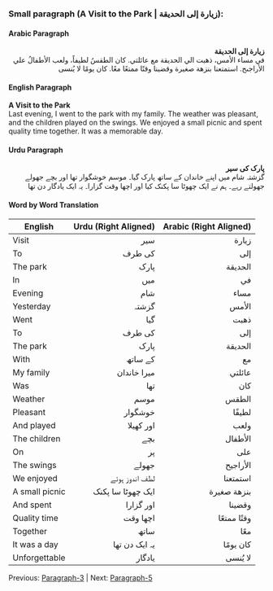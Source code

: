 ### Small paragraph (A Visit to the Park | زيارة إلى الحديقة):

#### Arabic Paragraph
<div style="text-align: right;">
<div style="text-align: right;">
<b>زيارة إلى الحديقة</b>
</div>
في مساء الأمس، ذهبت الي الحديقة مع عائلتي. كان الطقسُ لطيفاً، ولعب الأطفالُ علي الأراجىح. استمتعنا بنزهة صغيرة وقضينا وقتًا ممتعًا معًا. كان يومًا لا يُنسى  
</div>

#### English Paragraph
**A Visit to the Park**  
Last evening, I went to the park with my family. The weather was pleasant, and the children played on the swings. We enjoyed a small picnic and spent quality time together. It was a memorable day.

#### Urdu Paragraph
<div style="text-align: right;">
<div style="text-align: right;">
<b>پارک کی سیر </b>  
</div>
گزشتہ شام میں اپنے خاندان کے ساتھ پارک گیا۔ موسم خوشگوار تھا اور بچے جھولے جھولتے رہے۔ ہم نے ایک چھوٹا سا پکنک کیا اور اچھا وقت گزارا۔ یہ ایک یادگار دن تھا
</div>

#### Word by Word Translation

| **English**        | **Urdu (Right Aligned)**                                               | **Arabic (Right Aligned)**                    |
|--------------------|------------------------------------------------------------------------|-----------------------------------------------|
| Visit              | <div align="right">سیر</div>                                           | <div align="right">زيارة</div>                |
| To                 | <div align="right">کی طرف</div>                                        | <div align="right">إلى</div>                  |
| The park           | <div align="right">پارک</div>                                          | <div align="right">الحديقة</div>              |
| In                 | <div align="right">میں</div>                                           | <div align="right">في</div>                   |
| Evening            | <div align="right">شام</div>                                           | <div align="right">مساء</div>                 |
| Yesterday          | <div align="right">گزشتہ</div>                                         | <div align="right">الأمس</div>                |
| Went               | <div align="right">گیا</div>                                           | <div align="right">ذهبت</div>                 |
| To                 | <div align="right">کی طرف</div>                                        | <div align="right">إلى</div>                  |
| The park           | <div align="right">پارک</div>                                          | <div align="right">الحديقة</div>              |
| With               | <div align="right">کے ساتھ</div>                                       | <div align="right">مع</div>                   |
| My family          | <div align="right">میرا خاندان</div>                                   | <div align="right">عائلتي</div>               |
| Was                | <div align="right">تھا</div>                                           | <div align="right">كان</div>                  |
| Weather            | <div align="right">موسم</div>                                          | <div align="right">الطقس</div>                |
| Pleasant           | <div align="right">خوشگوار</div>                                       | <div align="right">لطيفًا</div>               |
| And played         | <div align="right">اور کھیلا</div>                                     | <div align="right">ولعب</div>                 |
| The children       | <div align="right">بچے</div>                                           | <div align="right">الأطفال</div>              |
| On                 | <div align="right">پر</div>                                            | <div align="right">على</div>                  |
| The swings         | <div align="right">جھولے</div>                                         | <div align="right">الأراجيح</div>             |
| We enjoyed         | <div align="right">لطف اندوز ہوئے</div>                                | <div align="right">استمتعنا</div>             |
| A small picnic     | <div align="right">ایک چھوٹا سا پکنک</div>                             | <div align="right">بنزهة صغيرة</div>          |
| And spent          | <div align="right">اور گزارا</div>                                     | <div align="right">وقضينا</div>               |
| Quality time       | <div align="right">اچھا وقت</div>                                      | <div align="right">وقتًا ممتعًا</div>         |
| Together           | <div align="right">ساتھ</div>                                          | <div align="right">معًا</div>                 |
| It was a day       | <div align="right">یہ ایک دن تھا</div>                                 | <div align="right">كان يومًا</div>            |
| Unforgettable      | <div align="right">یادگار</div>                                        | <div align="right">لا يُنسى</div>             |

Previous: [Paragraph-3](../paragraph-3/readme.md) | Next: [Paragraph-5](../paragraph-5/readme.md)